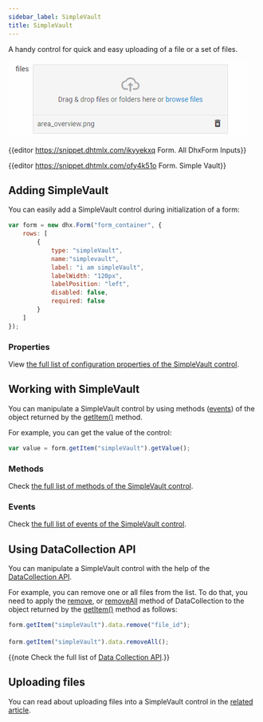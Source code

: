 ```yaml
---
sidebar_label: SimpleVault
title: SimpleVault
---          
```


A handy control for quick and easy uploading of a file or a set of files.

![SimpleVault control](../assets/form/form_simplevault.png)

{{editor    https://snippet.dhtmlx.com/ikyyekxq	Form. All DhxForm Inputs}}

{{editor	https://snippet.dhtmlx.com/ofy4k51o	Form. Simple Vault}}

## Adding SimpleVault 

You can easily add a SimpleVault control during initialization of a form:

~~~js
var form = new dhx.Form("form_container", {
	rows: [
    	{
			type: "simpleVault",
			name:"simplevault",
			label: "i am simpleVault",
			labelWidth: "120px",
			labelPosition: "left",
			disabled: false,
			required: false
		}
    ]
});
~~~

### Properties

View [the full list of configuration properties of the SimpleVault control](form/api/simplevault/api_simplevault_properties.md).

## Working with SimpleVault

You can manipulate a SimpleVault control by using methods ([events](#eventhandling)) of the object returned by the [getItem()](form/api/form_getitem_method.md) method.

For example, you can get the value of the control:

~~~js
var value = form.getItem("simpleVault").getValue();
~~~

### Methods

Check [the full list of methods of the SimpleVault control](form/api/api_overview.md#methods-10).

### Events

Check [the full list of events of the SimpleVault control](form/api/api_overview.md#events-10).


## Using DataCollection API

You can manipulate a SimpleVault control with the help of the [DataCollection API](https://docs.dhtmlx.com/vault/api__refs__data_methods.html).

For example, you can remove one or all files from the list. To do that, you need to apply the [remove](https://docs.dhtmlx.com/vault/api__data__remove.html), or [removeAll](https://docs.dhtmlx.com/vault/api__data__removeall.html) method of DataCollection to the object returned by the [getItem()](form/api/form_getitem_method.md) method as follows:

~~~js
form.getItem("simpleVault").data.remove("file_id");

form.getItem("simpleVault").data.removeAll();
~~~

{{note Check the full list of [Data Collection API](https://docs.dhtmlx.com/vault/api__refs__data_methods.html).}}

## Uploading files

You can read about uploading files into a SimpleVault control in the [related article](https://docs.dhtmlx.com/vault/uploading_files.html). 